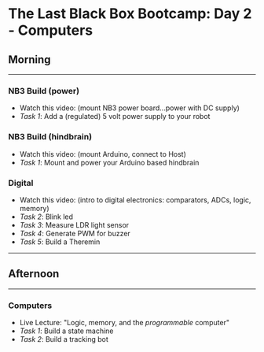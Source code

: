 # The Last Black Box Bootcamp: Day 2 - Computers

## Morning

----

### NB3 Build (power)

- Watch this video: (mount NB3 power board...power with DC supply)
- *Task 1*: Add a (regulated) 5 volt power supply to your robot

### NB3 Build (hindbrain)

- Watch this video: (mount Arduino, connect to Host)
- *Task 1*: Mount and power your Arduino based hindbrain

### Digital

- Watch this video: (intro to digital electronics: comparators, ADCs, logic, memory)
- *Task 2*: Blink led
- *Task 3*: Measure LDR light sensor
- *Task 4*: Generate PWM for buzzer
- *Task 5*: Build a Theremin

----

## Afternoon

----

### Computers

- Live Lecture: "Logic, memory, and the *programmable* computer"
- *Task 1*: Build a state machine
- *Task 2*: Build a tracking bot

